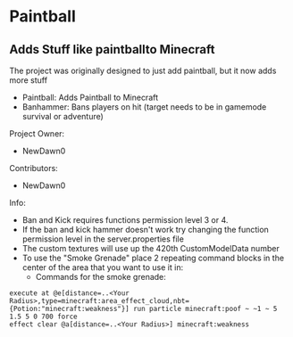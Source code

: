 # Paintball
## Adds Stuff like paintballto Minecraft

The project was originally designed to just add paintball, but it now adds more stuff
- Paintball: Adds Paintball to Minecraft
- Banhammer: Bans players on hit (target needs to be in gamemode survival or adventure)

Project Owner:
- NewDawn0

Contributors:
- NewDawn0


Info:
- Ban and Kick requires functions permission level 3 or 4.
- If the ban and kick hammer doesn't work try changing the function permission level in the server.properties file
- The custom textures will use up the 420th CustomModelData number
- To use the "Smoke Grenade" place 2 repeating command blocks in the center of the area that you want to use it in:
    - Commands for the smoke grenade:
```
execute at @e[distance=..<Your Radius>,type=minecraft:area_effect_cloud,nbt={Potion:"minecraft:weakness"}] run particle minecraft:poof ~ ~1 ~ 5 1.5 5 0 700 force
effect clear @a[distance=..<Your Radius>] minecraft:weakness
```
